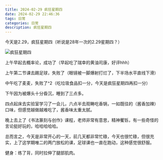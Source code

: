 ```yaml
---
title: 2024-02-29 疯狂星期四
date: 2024-02-29 22:46:36
tags: 日常
categories: 日常
description: 疯狂星期四
---
```


今天是2.29，疯狂星期四（听说是28年一次的2.29星期四？）

![疯狂星期四](/_posts/2024/2/img/2.29.1.jpg "疯狂星期四")

上午早起去概率论，成功了（早起吃了瑞幸的黄油司康，好评hhh）

上午第二节课去踢足球，失败了（眼镜被一脚爆射打烂了，下半场水平直线下滑）

中午吃了麦麦，失败了^2（吃垃圾食品扣一分，今天是疯狂星期四再扣一分）

下午因为被爆头十分昏沉，睡到了三点多。

四点起床去实验室学习了一会儿，六点半去观畴吃香锅，一如既往的（酱香加辣）口味，但感觉越做越难吃了，酱香味太重太腻。

晚上去上了《书法篆刻与创作》课程，老师非常有意思，精神矍铄，有一些奇怪的言论挺好玩的，哈哈哈哈哈。

总而言之，今天是非常开心的一天，前几天都非常忙碌，今天也很忙碌，但很充实，上了这学期唯二的两门放松的课，足球课也一直在跑动，这种感觉很舒服。

健身：练了背，同时拉伸了腿部肌肉。